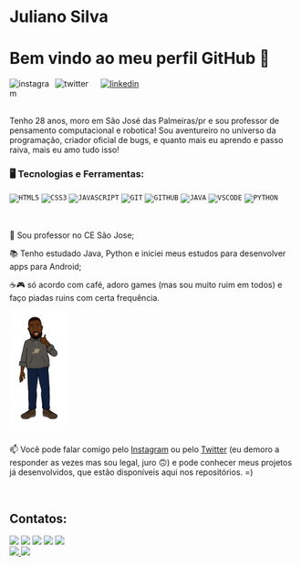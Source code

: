 
<div display="inline-block">
 
 <h1 align="left">Juliano Silva</h1>
 <h1 align="left">Bem vindo ao meu perfil GitHub 👋</h1>
 <a href="https://www.instagram.com/julianosilva_95/">
    <img align="left" width="80px" src="https://i.ibb.co/qkGSp1D/instagram.png" alt="instagram" style="vertical-align:top;">
  </a> 
  <a href="https://twitter.com/">
    <img align="left" width="80px" src="https://i.ibb.co/ZcFHDpv/twitter.png" alt="twitter" style="vertical-align:top;">
  </a>
  <a href="https://www.linkedin.com/in/">
    <img width="80px" src="https://i.ibb.co/RyZx12b/linkedin.png" alt="linkedin" style="vertical-align:top;">
  </a>
</div>

</br>
</br>

Tenho 28 anos, moro em São José das Palmeiras/pr e sou professor de pensamento computacional e robotica! Sou aventureiro no universo da programação, criador oficial de bugs, e quanto mais eu aprendo e passo raiva, mais eu amo tudo isso!



### 🖥️ Tecnologias e Ferramentas: 
<code><img width="40px" src="https://cdn.jsdelivr.net/gh/devicons/devicon/icons/html5/html5-original-wordmark.svg" title = "HTML5"/></code>
<code><img width="40px" src="https://cdn.jsdelivr.net/gh/devicons/devicon/icons/css3/css3-original-wordmark.svg" title = "CSS3"/></code>
<code><img width="40px" src="https://cdn.jsdelivr.net/gh/devicons/devicon/icons/javascript/javascript-original.svg" title = "JAVASCRIPT"/></code>
<code><img width="40px" src="https://cdn.jsdelivr.net/gh/devicons/devicon/icons/git/git-original.svg" title = "GIT"/></code>
<code><img width="40px" src="https://cdn.jsdelivr.net/gh/devicons/devicon/icons/github/github-original.svg" title = "GITHUB"/></code>
<code><img width="40px" src="https://cdn.jsdelivr.net/gh/devicons/devicon/icons/java/java-original.svg" title = "JAVA"/></code>
<code><img src="https://cdn.jsdelivr.net/gh/devicons/devicon/icons/vscode/vscode-original.svg" width="40" title = "VSCODE"/></code> 
<code><img src="https://cdn.jsdelivr.net/gh/devicons/devicon/icons/python/python-original.svg" width="40" title = "PYTHON"/>  </code>
</br>
</br>

<div display="inline-block">
 <p align="left">🤿 Sou professor no CE São Jose;</p>
 <p align="left">📚 Tenho estudado Java, Python e iniciei meus estudos para desenvolver apps para Android;</p>
 <p align="left">☕🎮 só acordo com café, adoro games (mas sou muito ruim em todos) e faço piadas ruins com certa frequência.</p>
 <img src="https://github.com/silvajuliano17/silvajuliano17/blob/main/pixton-avatar-full-body-juliano.png?raw=true" width="100px">
</div>



</br>

📫 Você pode falar comigo pelo [Instagram](https://www.instagram.com/julianosilva_95) ou pelo [Twitter](https://twitter.com/juliano_170419) (eu demoro a responder as vezes mas sou legal, juro 🙃) e pode conhecer meus projetos já desenvolvidos, que estão disponíveis aqui nos repositórios. =)

</br>


## Contatos:

<div>
<a href="https://www.youtube.com/seu-canal-youtube-aqui" target="_blank"><img loading="lazy" src="https://img.shields.io/badge/YouTube-FF0000?style=for-the-badge&logo=youtube&logoColor=white" target="_blank"></a>
<a href="https://instagram.com/seu-usuário-instagram-aqui" target="_blank"><img loading="lazy" src="https://img.shields.io/badge/-Instagram-%23E4405F?style=for-the-badge&logo=instagram&logoColor=white" target="_blank"></a>
<a href="https://www.twitch.tv/silvajuliano17" target="_blank"><img loading="lazy" src="https://img.shields.io/badge/Twitch-9146FF?style=for-the-badge&logo=twitch&logoColor=white" target="_blank"></a>
<a href = "mailto:contato@seu-usuário-aqui"><img loading="lazy" src="https://img.shields.io/badge/Gmail-D14836?style=for-the-badge&logo=gmail&logoColor=white" target="_blank"></a>
<a href="https://www.linkedin.com/in/seu-usuário-linkedln-aqui" target="_blank"><img loading="lazy" src="https://img.shields.io/badge/-LinkedIn-%230077B5?style=for-the-badge&logo=linkedin&logoColor=white" target="_blank"></a>   
</div>


<div>
<a href="https://github.com/silvajuliano17">
<img height="180em" src="https://github-readme-stats.vercel.app/api/top-langs/?username=silvajuliano17&layout=compact&langs_count=7&theme=dracula"/>
<img height="180em" src="https://github-readme-stats.vercel.app/api?username=silvajuliano17&show_icons=true&theme=dracula&include_all_commits=true&count_private=true"/>
</div>


